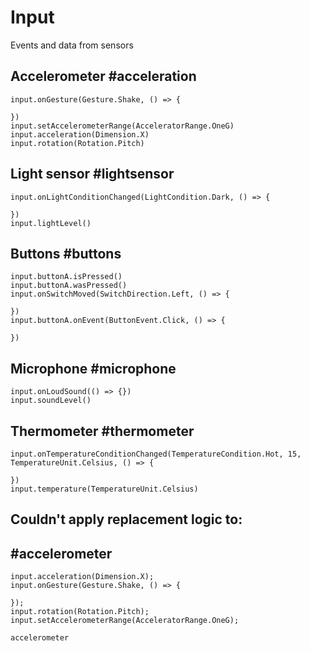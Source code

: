 # Input

Events and data from sensors

## Accelerometer #acceleration

```cards
input.onGesture(Gesture.Shake, () => {

})
input.setAccelerometerRange(AcceleratorRange.OneG)
input.acceleration(Dimension.X)
input.rotation(Rotation.Pitch)

```

## Light sensor #lightsensor

```cards
input.onLightConditionChanged(LightCondition.Dark, () => {

})
input.lightLevel()
```

## Buttons #buttons

```cards
input.buttonA.isPressed()
input.buttonA.wasPressed()
input.onSwitchMoved(SwitchDirection.Left, () => {

})
input.buttonA.onEvent(ButtonEvent.Click, () => {

})
```

## Microphone #microphone

```cards
input.onLoudSound(() => {})
input.soundLevel()
```

## Thermometer #thermometer

```cards
input.onTemperatureConditionChanged(TemperatureCondition.Hot, 15, TemperatureUnit.Celsius, () => {
	
})
input.temperature(TemperatureUnit.Celsius)
```

## Couldn't apply replacement logic to:
## #accelerometer

```cards
input.acceleration(Dimension.X);
input.onGesture(Gesture.Shake, () => {

});
input.rotation(Rotation.Pitch);
input.setAccelerometerRange(AcceleratorRange.OneG);
```

```package
accelerometer
```

